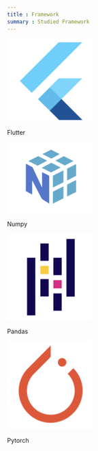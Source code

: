 ```yaml
---
title : Framework
summary : Studied Framework
---
```

<img src = './flutter.png' alt='flutter' width ="200"/><p>Flutter</p>
<img src = './numpy.png' alt='numpy' width ="200"/><p>Numpy</p>
<img src = './pandas.png' alt='pandas' width ="200"/><p>Pandas</p>
<img src = './pytorch.png' alt='pytorch' width ="200"/><p>Pytorch</p>


